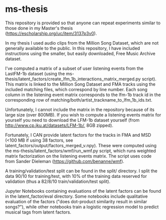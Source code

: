 # ms-thesis

This repository is provided so that anyone can repeat experiments similar to those done in my Master's thesis (https://escholarship.org/uc/item/3137p3v0).

In my thesis I used audio clips from the Million Song Dataset, which are not generally available to the public. In this repository, I have included instructions using the smaller, but easily downloaded, Free Music Archive dataset.

I've computed a matrix of a subset of user listening events from the LastFM-1b dataset (using the ms-thesis/latent_factors/create_lfm_1b_interactions_matrix_merged.py script). This matrix is linked to the Million Song Dataset and FMA tracks using the included matching files, which correspond by line number. Each song column in the listening event matrix corresponds to the lfm-1b track id in the corresponding row of matching/both/artist_trackname_to_lfm_1b_ids.txt.

Unfortunately, I cannot include the matrix in the repository because of its large size (over 800MB). If you wish to compute a listening events matrix for yourself you need to download the LFM-1b dataset yourself (from http://www.cp.jku.at/datasets/LFM-1b/, 8GB zipped). 

Fortunately, I CAN provide latent factors for the tracks in FMA and MSD (<100 MB if using 38 factors, see latent_factors/output/factors_merged_v.npy). These were computed using the ms-thesis/latent_factors/wmf/run_wmf.py script, which runs weighted matrix factorization on the listening events matrix. The script uses code from Sander Dieleman (https://github.com/benanne/wmf).

A training/validation/test split can be found in the split/ directory. I split the data 90/10 for training/test, with 10% of the training data reserved for validation (thus a 82/8/10 train/validation/test split).

Jupyter Notebooks containing evaluations of the latent factors can be found in the latent_factor/eval directory. Some notebooks include qualitative evaluation of the factors ("does dot-product similarity result in similar songs?"), while other notebooks train a logistic regression model to predict musical tags from latent factors.
